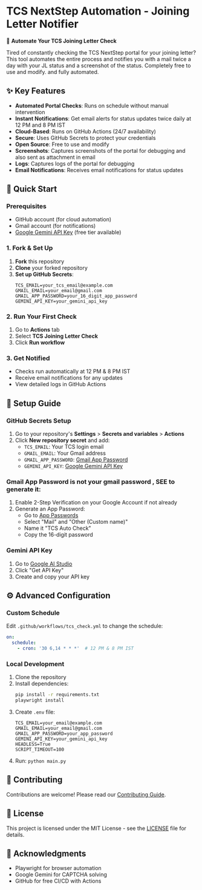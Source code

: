 # TCS NextStep Automation - Joining Letter Notifier

🚀 **Automate Your TCS Joining Letter Check**

Tired of constantly checking the TCS NextStep portal for your joining letter? This tool automates the entire process and notifies you with a mail twice a day  with your JL status and a screenshot of the status.
Completely free to use and modify.
and fully automated.

## ✨ Key Features

- **Automated Portal Checks**: Runs on schedule without manual intervention
- **Instant Notifications**: Get email alerts for status updates twice daily at 12 PM and 8 PM IST
- **Cloud-Based**: Runs on GitHub Actions (24/7 availability)
- **Secure**: Uses GitHub Secrets to protect your credentials
- **Open Source**: Free to use and modify
- **Screenshots**: Captures screenshots of the portal for debugging and also sent as attachment in email
- **Logs**: Captures logs of the portal for debugging
- **Email Notifications**: Receives email notifications for status updates

## 🚀 Quick Start

### Prerequisites

- GitHub account (for cloud automation)
- Gmail account (for notifications)
- [Google Gemini API Key](#obtaining-gemini-api-key) (free tier available)

### 1. Fork & Set Up

1. **Fork** this repository
2. **Clone** your forked repository
3. **Set up GitHub Secrets**:
   ```
   TCS_EMAIL=your_tcs_email@example.com
   GMAIL_EMAIL=your_email@gmail.com
   GMAIL_APP_PASSWORD=your_16_digit_app_password
   GEMINI_API_KEY=your_gemini_api_key
   ```

### 2. Run Your First Check

1. Go to **Actions** tab
2. Select **TCS Joining Letter Check**
3. Click **Run workflow**

### 3. Get Notified

- Checks run automatically at 12 PM & 8 PM IST
- Receive email notifications for any updates
- View detailed logs in GitHub Actions

## 🔑 Setup Guide

### GitHub Secrets Setup

1. Go to your repository's **Settings** > **Secrets and variables** > **Actions**
2. Click **New repository secret** and add:
   - `TCS_EMAIL`: Your TCS login email
   - `GMAIL_EMAIL`: Your Gmail address
   - `GMAIL_APP_PASSWORD`: [Gmail App Password](#gmail-app-password)
   - `GEMINI_API_KEY`: [Google Gemini API Key](#gemini-api-key)

### Gmail App Password is not your gmail password , SEE to generate it:
1. Enable 2-Step Verification on your Google Account if not already
2. Generate an App Password:
   - Go to [App Passwords](https://myaccount.google.com/apppasswords)
   - Select "Mail" and "Other (Custom name)"
   - Name it "TCS Auto Check"
   - Copy the 16-digit password

### Gemini API Key

1. Go to [Google AI Studio](https://makersuite.google.com/)
2. Click "Get API Key"
3. Create and copy your API key

## ⚙️ Advanced Configuration

### Custom Schedule

Edit `.github/workflows/tcs_check.yml` to change the schedule:

```yaml
on:
  schedule:
    - cron: '30 6,14 * * *'  # 12 PM & 8 PM IST
```

### Local Development

1. Clone the repository
2. Install dependencies:
   ```bash
   pip install -r requirements.txt
   playwright install
   ```
3. Create `.env` file:
   ```
   TCS_EMAIL=your_email@example.com
   GMAIL_EMAIL=your_email@gmail.com
   GMAIL_APP_PASSWORD=your_app_password
   GEMINI_API_KEY=your_gemini_api_key
   HEADLESS=True
   SCRIPT_TIMEOUT=100
   ```
4. Run: `python main.py`

## 🤝 Contributing

Contributions are welcome! Please read our [Contributing Guide](CONTRIBUTING.md).

## 📝 License

This project is licensed under the MIT License - see the [LICENSE](LICENSE) file for details.

## 🙏 Acknowledgments

- Playwright for browser automation
- Google Gemini for CAPTCHA solving
- GitHub for free CI/CD with Actions
